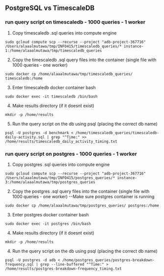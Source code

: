 ## PostgreSQL vs TimescaleDB 

### run query script on timescaledb - 1000 queries - 1 worker

1. Copy timescaledb .sql queries into compute engine 

`sudo gcloud compute scp --recurse --project "adb-project-367716" /Users/alaaalmutawa/tmp/INFO415/timescaledb_queries/* instance-1:/home/alaaalmutawa/tmp/timescaledb_queries`

 2. Copy the timescaledb .sql query files into the container (single file with 1000 queries - one worker)

`sudo docker cp /home/alaaalmutawa/tmp/timescaledb_queries/ timescaledb:/home`

3. Enter timescaledb docker container  bash 

`sudo docker exec -it timescaledb /bin/bash`

4. Make results directory (if it doesnt exist)

`mkdir -p /home/results`

5. Run the query script on the db using psql (placing the correct db name)

`psql -U postgres -d benchmark < /home/timescaledb_queries/timescaledb-daily-activity.sql | grep "^Time:" >> /home/results/timescaledb_daily_activity_timing.txt`

### run query script on postgres - 1000 queries - 1 worker 

1. Copy postgres .sql queries into compute engine 

`sudo gcloud compute scp --recurse --project "adb-project-367716" /Users/alaaalmutawa/tmp/INFO415/postgres_queries/* instance-3:/home/alaaalmutawa/tmp/postgres_queries`

2. Copy the postgres .sql query files into the container (single file with 1000 queries - one worker) --Make sure postgres container is running

`sudo docker cp /home/alaaalmutawa/tmp/postgres_queries/ postgres:/home`

3. Enter postgres docker container  bash 

`sudo docker exec -it postgres /bin/bash`

4. Make results directory (if it doesnt exist)

`mkdir -p /home/results`

4. Run the query script on the db using psql (placing the correct db name)

`psql -U postgres -d adb < /home/postgres_queries/postgres-breakdown-frequency.sql | grep --line-buffered "^Time:" > /home/results/postgres-breakdown-frequency_timing.txt`
